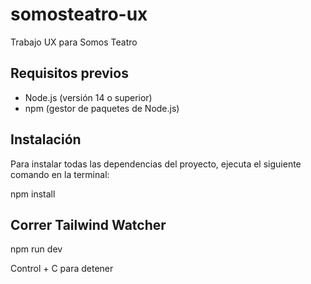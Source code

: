 # somosteatro-ux
Trabajo UX para Somos Teatro

## Requisitos previos
- Node.js (versión 14 o superior)
- npm (gestor de paquetes de Node.js)

## Instalación

Para instalar todas las dependencias del proyecto, ejecuta el siguiente comando en la terminal:


npm install

## Correr Tailwind Watcher

npm run dev

Control + C para detener
